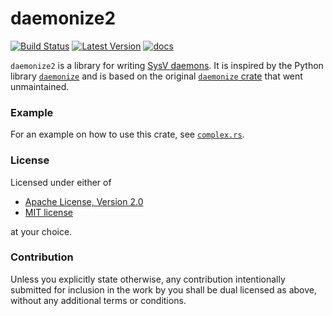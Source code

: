 # daemonize2

[![Build Status](https://github.com/oold/daemonize/actions/workflows/rust.yml/badge.svg)](https://github.com/oold/daemonize/actions/workflows/rust.yml)
[![Latest Version](https://img.shields.io/crates/v/daemonize2.svg)](https://crates.io/crates/daemonize2)
[![docs](https://docs.rs/daemonize2/badge.svg)](https://docs.rs/daemonize2)

`daemonize2` is a library for writing [SysV daemons](https://man7.org/linux/man-pages/man7/daemon.7.html). It is inspired by the Python library [`daemonize`](https://github.com/thesharp/daemonize) and is based on the original [`daemonize` crate](https://github.com/knsd/daemonize) that went unmaintained.

### Example

For an example on how to use this crate, see [`complex.rs`](https://github.com/oold/daemonize/blob/main/examples/complex.rs).

### License

Licensed under either of

 * [Apache License, Version 2.0](http://www.apache.org/licenses/LICENSE-2.0)
 * [MIT license](http://opensource.org/licenses/MIT)

at your choice.

### Contribution

Unless you explicitly state otherwise, any contribution intentionally submitted for inclusion in the work by you shall be dual licensed as above, without any additional terms or conditions.
